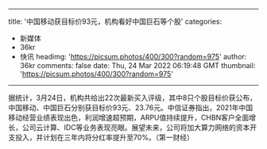 
---
title: '中国移动获目标价93元，机构看好中国巨石等个股'
categories: 
 - 新媒体
 - 36kr
 - 快讯
headimg: 'https://picsum.photos/400/300?random=975'
author: 36kr
comments: false
date: Thu, 24 Mar 2022 06:19:48 GMT
thumbnail: 'https://picsum.photos/400/300?random=975'
---

<div>   
据统计，3月24日，机构共给出22次最新买入评级，其中8只个股目标价获公布，中国移动、中国巨石分别获目标价93元、23.76元。中信证券指出，2021年中国移动经营业绩表现出色，利润增速超预期，ARPU值持续提升，CHBN客户全面增长，公司云计算、IDC等业务表现亮眼。展望未来，公司将加大算力网络的资本开支投入，并计划在三年内将分红率提升至70%。（第一财经）  
</div>
            